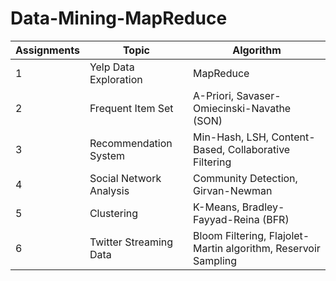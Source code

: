 # Data-Mining-MapReduce

| Assignments  | Topic | Algorithm |
| ------------- | ------------- | ------------- |
| 1  | Yelp Data Exploration  | MapReduce |
| 2  |  Frequent Item Set  | A-Priori, Savaser-Omiecinski-Navathe (SON) |
| 3  | Recommendation System  | Min-Hash, LSH, Content-Based, Collaborative Filtering|
| 4  |  Social Network Analysis  | Community Detection, Girvan-Newman |
| 5  | Clustering  | K-Means, Bradley-Fayyad-Reina (BFR) |
| 6  | Twitter Streaming Data | Bloom Filtering, Flajolet-Martin algorithm, Reservoir Sampling|
